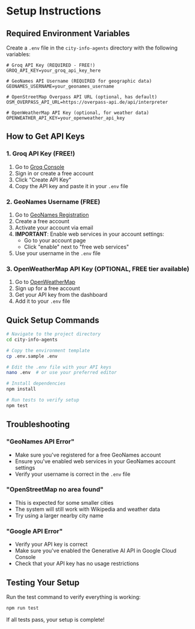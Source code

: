 # Setup Instructions

## Required Environment Variables

Create a `.env` file in the `city-info-agents` directory with the following variables:

```env
# Groq API Key (REQUIRED - FREE!)
GROQ_API_KEY=your_groq_api_key_here

# GeoNames API Username (REQUIRED for geographic data)
GEONAMES_USERNAME=your_geonames_username

# OpenStreetMap Overpass API URL (optional, has default)
OSM_OVERPASS_API_URL=https://overpass-api.de/api/interpreter

# OpenWeatherMap API Key (optional, for weather data)
OPENWEATHER_API_KEY=your_openweather_api_key
```

## How to Get API Keys

### 1. Groq API Key (FREE!)

1. Go to [Groq Console](https://console.groq.com/keys)
2. Sign in or create a free account
3. Click "Create API Key"
4. Copy the API key and paste it in your `.env` file

### 2. GeoNames Username (FREE)

1. Go to [GeoNames Registration](https://www.geonames.org/login)
2. Create a free account
3. Activate your account via email
4. **IMPORTANT**: Enable web services in your account settings:
   - Go to your account page
   - Click "enable" next to "free web services"
5. Use your username in the `.env` file

### 3. OpenWeatherMap API Key (OPTIONAL, FREE tier available)

1. Go to [OpenWeatherMap](https://openweathermap.org/api)
2. Sign up for a free account
3. Get your API key from the dashboard
4. Add it to your `.env` file

## Quick Setup Commands

```bash
# Navigate to the project directory
cd city-info-agents

# Copy the environment template
cp .env.sample .env

# Edit the .env file with your API keys
nano .env  # or use your preferred editor

# Install dependencies
npm install

# Run tests to verify setup
npm test
```

## Troubleshooting

### "GeoNames API Error"

- Make sure you've registered for a free GeoNames account
- Ensure you've enabled web services in your GeoNames account settings
- Verify your username is correct in the `.env` file

### "OpenStreetMap no area found"

- This is expected for some smaller cities
- The system will still work with Wikipedia and weather data
- Try using a larger nearby city name

### "Google API Error"

- Verify your API key is correct
- Make sure you've enabled the Generative AI API in Google Cloud Console
- Check that your API key has no usage restrictions

## Testing Your Setup

Run the test command to verify everything is working:

```bash
npm run test
```

If all tests pass, your setup is complete! 
